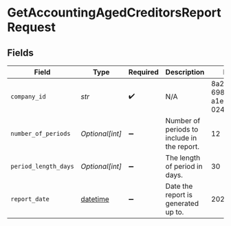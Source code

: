 # GetAccountingAgedCreditorsReportRequest


## Fields

| Field                                                                        | Type                                                                         | Required                                                                     | Description                                                                  | Example                                                                      |
| ---------------------------------------------------------------------------- | ---------------------------------------------------------------------------- | ---------------------------------------------------------------------------- | ---------------------------------------------------------------------------- | ---------------------------------------------------------------------------- |
| `company_id`                                                                 | *str*                                                                        | :heavy_check_mark:                                                           | N/A                                                                          | 8a210b68-6988-11ed-a1eb-0242ac120002                                         |
| `number_of_periods`                                                          | *Optional[int]*                                                              | :heavy_minus_sign:                                                           | Number of periods to include in the report.                                  | 12                                                                           |
| `period_length_days`                                                         | *Optional[int]*                                                              | :heavy_minus_sign:                                                           | The length of period in days.                                                | 30                                                                           |
| `report_date`                                                                | [datetime](https://docs.python.org/3/library/datetime.html#datetime-objects) | :heavy_minus_sign:                                                           | Date the report is generated up to.                                          | 2022-12-31                                                                   |
